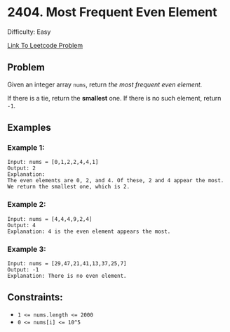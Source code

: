 # 2404. Most Frequent Even Element
Difficulty: Easy

[Link To Leetcode Problem](https://leetcode.com/problems/most-frequent-even-element/)

## Problem
Given an integer array `nums`, return *the most frequent even element.*

If there is a tie, return the **smallest** one. If there is no such element, return `-1`.

## Examples
### Example 1:
```
Input: nums = [0,1,2,2,4,4,1]
Output: 2
Explanation:
The even elements are 0, 2, and 4. Of these, 2 and 4 appear the most.
We return the smallest one, which is 2.
```
### Example 2:
```
Input: nums = [4,4,4,9,2,4]
Output: 4
Explanation: 4 is the even element appears the most.
```
### Example 3:
```
Input: nums = [29,47,21,41,13,37,25,7]
Output: -1
Explanation: There is no even element.
```

## Constraints:
- `1 <= nums.length <= 2000`
- `0 <= nums[i] <= 10^5`